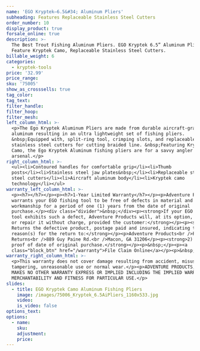 ```yaml
---
name: 'EGO Kryptek—6.5&#34; Aluminum Pliers'
subheading: Features Replaceable Stainless Steel Cutters
order_number: 10
display_product: true
forsale_online: true
description: >-
  The Best Trout Fishing Aluminum Pliers. EGO Kryptek 6.5” Aluminum Pliers
  Feature Kryptek Camo, Replaceable Stainless Steel Cutters.
billable_weight: 6
categories:
  - kryptek-tools
price: '32.99'
price_range:
sku: '75005'
show_as_crosssells: true
tag_color:
tag_text:
filter_handle:
filter_hoop:
filter_mesh:
left_column_html: >-
  <p>The Ego Kryptek Aluminum Pliers are made from durable aircraft-grade
  aluminum resulting in an ultra lightweight set of fishing pliers.
  &nbsp;Equipped with, split-ring tool, crimping slots, and replaceable
  stainless steel cutters for cutting braided line. &nbsp;Featuring Kryptek
  Camo, the Ego Kryptek Aluminum fishing pliers are for a savvy angler's fishing
  arsenal.</p>
right_column_html: >-
  <ul><li>Contoured handles for comfortable grip</li><li>Thumb
  posts</li><li>Stainless steel jaw plates&nbsp;</li><li>Replaceable stainless
  steel cutters</li><li>Aircraft aluminum body</li><li>Kryptek camo
  technology</li></ul>
warranty_left_column_html: >-
  <p><h7></h7></p><p><h7>1-Year Limited Warranty</h7></p><p>Adventure Products
  warrants your EGO fishing tool to be free of defects in material and
  workmanship for a period of one (1) years from the date of original
  purchase.</p><div class="divider">&nbsp;</div><p><strong>If your EGO fishing
  tool exhibits such a defect, Adventure Products will, at its option, replace
  or repair it without charge, provided the customer:</strong></p><p><strong>1)
  Returns the defective product, postage paid and insured, indicating the
  reason(s) for the return to:</strong></p><p>Adventure Products<br />Product
  Returns<br />889 Guy Paine Rd.<br />Macon, GA 31206</p><p><strong>2) Submits
  proof of date of original purchase.</strong></p><p>&nbsp;</p><p><a
  class="block_btn" href="/warranty">File Claim Online</a></p><p>&nbsp;</p>
warranty_right_column_html: >-
  <p>This warranty does not cover damage resulting from accident, misuse, abuse,
  tampering, unreasonable use or normal wear.</p><p>ADVENTURE PRODUCTS, INC.
  MAKES NO OTHER WARRANTY EXPRESS OR IMPLIED INCLUDING THE IMPLIED WARRANTIES OF
  MERCHANTABILITY AND FITNESS FOR PARTICULAR USE.</p>
slides:
  - title: EGO Kryptek Camo Aluminum Fishing Pliers
    image: /images/75006_Kryptek_6.5AiPliers_1160x533.jpg
    video:
    is_video: false
options_text:
options:
  - name:
    sku:
    adjustment:
    price:
---
```

